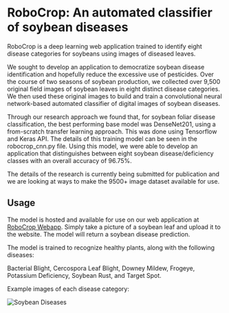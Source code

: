 # RoboCrop: An automated classifier of soybean diseases

RoboCrop is a deep learning web application trained to identify eight disease categories for soybeans using images of diseased leaves. 

We sought to develop an application to democratize soybean disease identification and hopefully reduce the excessive use of pesticides. Over the course of two seasons of soybean production, we collected over 9,500 original field images of soybean leaves in eight distinct disease categories. We then used these original images to build and train a convolutional neural network-based automated classifier of digital images of soybean diseases.

Through our research approach we found that, for soybean foliar disease classification, the best performing base model was DenseNet201, using a from-scratch transfer learning approach. This was done using Tensorflow and Keras API. The details of this training model can be seen in the robocrop_cnn.py file. Using this model, we were able to develop an application that distinguishes between eight soybean disease/deficiency classes with an overall accuracy of 96.75%. 

The details of the research is currently being submitted for publication and we are looking at ways to make the 9500+ image dataset available for use.

## Usage

The model is hosted and available for use on our web application at [RoboCrop Webapp](http://sickbeans.skullisland.info/). Simply take a picture of a soybean leaf and upload it to the website. The model will return a soybean disease prediction.

The model is trained to recognize healthy plants, along with the following diseases: 

Bacterial Blight, Cercospora Leaf Blight, Downey Mildew, Frogeye, Potassium Deficiency, Soybean Rust, and Target Spot.

Example images of each disease category: 

![Soybean Diseases](Soy_Fig1.png)
